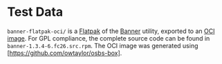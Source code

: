 Test Data
=========

`banner-flatpak-oci/` is a [Flatpak](http://www.flatpak.org) of the
[Banner](http://software.cedar-solutions.com/utilities.html) utility, exported
to an [OCI image](https://github.com/opencontainers/image-spec). For GPL
compliance, the complete source code can be found in `banner-1.3.4-6.fc26.src.rpm`.
The OCI image was generated using [https://github.com/owtaylor/osbs-box].

